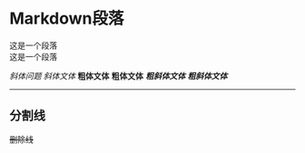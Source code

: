 # Markdown段落
这是一个段落  
这是一个段落

*斜体问题* _斜体文体_ **粗体文体** __粗体文体__ ***粗斜体文体*** ___粗斜体文体___
***
分割线
---
~~删除线~~

[^脚注]:hahahh  
